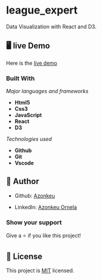 # league_expert

Data Visualization with React and D3.

## 🖥️ live Demo
Here is the [live demo]()

### Built With

  *Major languages and frameworks* 
  - **Html5**
  - **Css3**
  -  **JavaScript**
  -  **React**
  -  **D3**
   
  *Technologies used*
   - **Github**
   - **Git**
   - **Vscode**

## 👩 Author

- Github: [Azonkeu](https://github.com/Azonkeu)
  
- LinkedIn: [Azonkeu Ornela](https://www.linkedin.com/in/azonkeu-ornela-88a14b172/)

### Show your support

Give a ⭐️ if you like this project!

## 📝 License

This project is [MIT](https://github.com/Azonkeu/league_expert/blob/main/LICENSE) licensed.